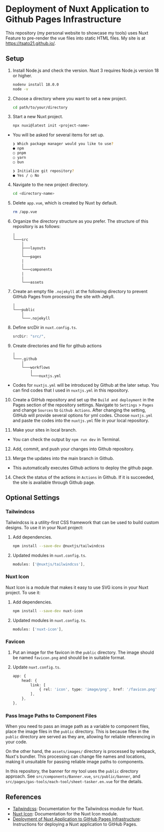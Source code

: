 # Deployment of Nuxt Application to Github Pages Infrastructure
This repository (my personal website to showcase my tools) uses Nuxt Feature to pre-render the vue files into static HTML files.
My site is at https://tsato21.github.io/.

## Setup
1. Install Node.js and check the version. Nuxt 3 requires Node.js version 18 or higher.

    ```bash
    nodenv install 18.0.0
    node -v
    ```

2. Choose a directory where you want to set a new project.

    ```bash
    cd path/to/your/directory
    ```

3. Start a new Nuxt project.

    ```bash
    npx nuxi@latest init <project-name>
    ```

- You will be asked for several items for set up.

    ```bash
    ❯ Which package manager would you like to use?
    ● npm
    ○ pnpm
    ○ yarn
    ○ bun
    ```

    ```bash
    ❯ Initialize git repository?
    ● Yes / ○ No
    ```

4. Navigate to the new project directory.

    ```bash
    cd <directory-name>
    ```

5. Delete `app.vue`, which is created by Nuxt by default.

    ```bash
    rm /app.vue
    ```

6. Organize the directory structure as you prefer. The structure of this repository is as follows:

    ```
    │
    └───src
        │
        ├───layouts
        │
        └───pages
        |
        |
        └───components
        |
        |
        └───assets
    ```

7. Create an empty file `.nojekyll` at the following directory to prevent GitHub Pages from processing the site with Jekyll.

    ```
    │
    └───public
        │
        └───.nojekyll
    ```

8. Define srcDir in `nuxt.config.ts`.

    ```ts
    srcDir: "src/",
    ```

9. Create directories and file for github actions

    ```
    │
    └───.github
        │
        └───workflows
            |
            └───nuxtjs.yml
    ```

- Codes for `nuxtjs.yml` will be introduced by Github at the later setup. You can find codes that I used in `nuxtjs.yml` in this repository.

10. Create a GitHub repository and set up the `Build and deployment` in the Pages section of the repository settings. Navigate to `Settings` > `Pages` and change `Sources` to `Github Actions`. After changing the setting, GitHub will provide several options for yml codes. Choose `nuxtjs.yml` and paste the codes into the `nuxtjs.yml` file in your local repository.

11. Make your sites in local branch.

- You can check the output by `npm run dev` in Terminal.

12. Add, commit, and push your changes into Github repository.

13. Merge the updates into the main branch in Github.

- This automatically executes Github actions to deploy the github page.

14. Check the status of the actions in `Actions` in Github. If it is succeeded, the site is available through Github page.

## Optional Settings

### Tailwindcss
Tailwindcss is a utility-first CSS framework that can be used to build custom designs. To use it in your Nuxt project:

1. Add dependencies.

    ```bash
    npm install --save-dev @nuxtjs/tailwindcss
    ```

2. Updated modules in `nuxt.config.ts`.

    ```ts
    modules: ['@nuxtjs/tailwindcss'],
    ```

### Nuxt Icon

Nuxt Icon is a module that makes it easy to use SVG icons in your Nuxt project. To use it:

1. Add dependencies.

    ```bash
    npm install --save-dev nuxt-icon
    ```

2. Updated modules in `nuxt.config.ts`.

    ```ts
    modules: ['nuxt-icon'],
    ```

### Favicon

1. Put an image for the favicon in the `public` directory. The image should be named `favicon.png` and should be in suitable format.

2. Update `nuxt.config.ts`.

    ```ts
    app: {
        head: {
            link: [
                { rel: 'icon', type: 'image/png', href: '/favicon.png' },
            ],
        },
    },
    ```

### Pass Image Paths to Component Files

When you need to pass an image path as a variable to component files, place the image files in the `public` directory. This is because files in the `public` directory are served as they are, allowing for reliable referencing in your code.

On the other hand, the `assets/images/` directory is processed by webpack, Nuxt's bundler. This processing can change file names and locations, making it unsuitable for passing reliable image paths to components.

In this repository, the banner for my tool uses the `public` directory approach. See `src/components/Banner.vue`, `src/public/banner`, and `src/pages/gas-tools/each-tool/sheet-tasker.en.vue` for the details.

## References

- [Tailwindcss](https://tailwindcss.nuxtjs.org/): Documentation for the Tailwindcss module for Nuxt.
- [Nuxt Icon](https://nuxt.com/modules/icon): Documentation for the Nuxt Icon module.
- [Deployment of Nuxt Application to GitHub Pages Infrastructure](https://nuxt.com/deploy/github-pages): Instructions for deploying a Nuxt application to GitHub Pages.